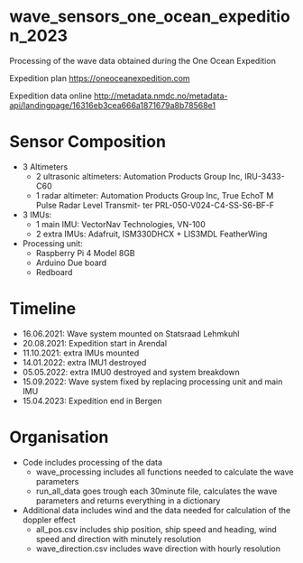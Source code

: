 # wave_sensors_one_ocean_expedition_2023
Processing of the wave data obtained during the One Ocean Expedition

Expedition plan https://oneoceanexpedition.com

Expedition data online http://metadata.nmdc.no/metadata-api/landingpage/16316eb3cea666a1871679a8b78568e1

# Sensor Composition
- 3 Altimeters
    * 2 ultrasonic altimeters: Automation Products Group Inc, IRU-3433-C60
    * 1 radar altimeter: Automation Products Group Inc, True EchoT M Pulse Radar Level Transmit- ter PRL-050-V024-C4-SS-S6-BF-F
- 3 IMUs:
    * 1 main IMU: VectorNav Technologies, VN-100
    * 2 extra IMUs: Adafruit, ISM330DHCX + LIS3MDL FeatherWing
- Processing unit: 
    * Raspberry Pi 4 Model 8GB
    * Arduino Due board
    * Redboard

# Timeline
- 16.06.2021: Wave system mounted on Statsraad Lehmkuhl
- 20.08.2021: Expedition start in Arendal
- 11.10.2021: extra IMUs mounted
- 14.01.2022: extra IMU1 destroyed 
- 05.05.2022: extra IMU0 destroyed and system breakdown
- 15.09.2022: Wave system fixed by replacing processing unit and main IMU
- 15.04.2023: Expedition end in Bergen

# Organisation
- Code includes processing of the data
   * wave_processing includes all functions needed to calculate the wave parameters
   * run_all_data goes trough each 30minute file, calculates the wave parameters and returns everything in a dictionary
- Additional data includes wind and the data needed for calculation of the doppler effect
   * all_pos.csv includes ship position, ship speed and heading, wind speed and direction with minutely resolution
   * wave_direction.csv includes wave direction with hourly resolution    
